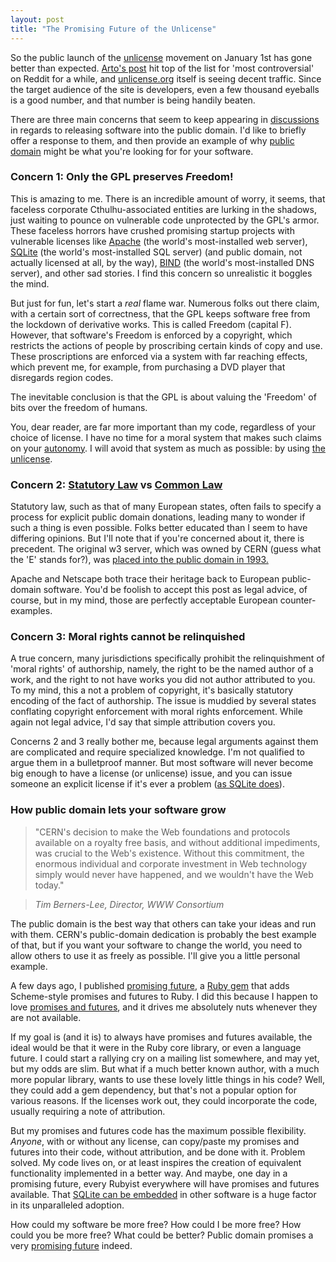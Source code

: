 ```yaml
---
layout: post
title: "The Promising Future of the Unlicense"
---
```

So the public launch of the [unlicense](http://unlicense.org) movement on January 1st has gone better than expected.  [Arto's post](http://ar.to/2010/01/set-your-code-free) hit top of the list for 'most controversial' on Reddit for a while, and [unlicense.org](http://unlicense.org) itself is seeing decent traffic.  Since the target audience of the site is developers, even a few thousand eyeballs is a good number, and that number is being handily beaten.

There are three main concerns that seem to keep appearing in [discussions](http://ostatic.com/blog/the-unlicense-a-license-for-no-license) in regards to releasing software into the public domain.  I'd like to briefly offer a response to them, and then provide an example of why [public domain](http://me.stpeter.im/essays/publicdomain.html) might be what you're looking for for your software.

### Concern 1: Only the GPL preserves *F*reedom!

This is amazing to me.  There is an incredible amount of worry, it seems, that faceless corporate Cthulhu-associated entities are lurking in the shadows, just waiting to pounce on vulnerable code unprotected by the GPL's armor.  These faceless horrors have crushed promising startup projects with vulnerable licenses like [Apache](http://httpd.apache.org/) (the world's most-installed web server), [SQLite](http://sqlite.org) (the world's most-installed SQL server) (and public domain, not actually licensed at all, by the way), [BIND](http://www.isc.org/software/bind) (the world's most-installed DNS server), and other sad stories.  I find this concern so unrealistic it boggles the mind.

But just for fun, let's start a *real* flame war.  Numerous folks out there claim, with a certain sort of correctness, that the GPL keeps software free from the lockdown of derivative works.  This is called Freedom (capital F).  However, that software's Freedom is enforced by a copyright, which restricts the actions of people by proscribing certain kinds of copy and use.  These proscriptions are enforced via a system with far reaching effects, which prevent me, for example, from purchasing a DVD player that disregards region codes.

The inevitable conclusion is that the GPL is about valuing the 'Freedom' of bits over the freedom of humans.

You, dear reader, are far more important than my code, regardless of your choice of license.  I have no time for a moral system that makes such claims on your [autonomy](http://www.jonathangullible.com/philosophy-of-liberty).  I will avoid that system as much as possible:  by using [the unlicense](http://unlicense.org/UNLICENSE).

### Concern 2: [Statutory Law](http://en.wikipedia.org/wiki/Statute_law) vs [Common Law](http://en.wikipedia.org/wiki/Common_law)

Statutory law, such as that of many European states, often fails to specify a process for explicit public domain donations, leading many to wonder if such a thing is even possible.  Folks better educated than I seem to have differing opinions.  But I'll note that if you're concerned about it, there is precedent.  The original w3 server, which was owned by CERN (guess what the 'E' stands for?), was [placed into the public domain in 1993.](http://tenyears-www.web.cern.ch/tenyears-www/Welcome.html)

Apache and Netscape both trace their heritage back to European public-domain software.  You'd be foolish to accept this post as legal advice, of course, but in my mind, those are perfectly acceptable European counter-examples.

### Concern 3: Moral rights cannot be relinquished

A true concern, many jurisdictions specifically prohibit the relinquishment of 'moral rights' of authorship, namely, the right to be the named author of a work, and the right to not have works you did not author attributed to you.  To my mind, this a not a problem of copyright, it's basically statutory encoding of the fact of authorship.  The issue is muddied by several states conflating copyright enforcement with moral rights enforcement.  While again not legal advice, I'd say that simple attribution covers you.

Concerns 2 and 3 really bother me, because legal arguments against them are complicated and require specialized knowledge.  I'm not qualified to argue them in a bulletproof manner.  But most software will never become big enough to have a license (or unlicense) issue, and you can issue someone an explicit license if it's ever a problem ([as SQLite does](http://www.sqlite.org/copyright.html)).

### How public domain lets your software grow

>"CERN's decision to make the Web foundations and protocols available on a royalty free basis, and without additional impediments, was crucial to the Web's existence. Without this commitment, the enormous individual and corporate investment in Web technology simply would never have happened, and we wouldn't have the Web today."

>*Tim Berners-Lee, Director, WWW Consortium*

The public domain is the best way that others can take your ideas and run with them.  CERN's public-domain dedication is probably the best example of that, but if you want your software to change the world, you need to allow others to use it as freely as possible.  I'll give you a little personal example.

A few days ago, I published [promising future](http://github.com/bhuga/promising-future), a [Ruby gem](http://gemcutter.org/gems/promise) that adds Scheme-style promises and futures to Ruby.  I did this because I happen to love [promises and futures](http://en.wikipedia.org/wiki/Futures_and_promises), and it drives me absolutely nuts whenever they are not available.

If my goal is (and it is) to always have promises and futures available, the ideal would be that it were in the Ruby core library, or even a language future.  I could start a rallying cry on a mailing list somewhere, and may yet, but my odds are slim.  But what if a much better known author, with a much more popular library, wants to use these lovely little things in his code?  Well, they could add a gem dependency, but that's not a popular option for various reasons.  If the licenses work out, they could incorporate the code, usually requiring a note of attribution.

But my promises and futures code has the maximum possible flexibility.  *Anyone*, with or without any license, can copy/paste my promises and futures into their code, without attribution, and be done with it.  Problem solved.  My code lives on, or at least inspires the creation of equivalent functionality implemented in a better way.  And maybe, one day in a promising future, every Rubyist everywhere will have promises and futures available.  That [SQLite can be embedded](http://www.sqlite.org/famous.html) in other software is a huge factor in its unparalleled adoption.

How could my software be more free?  How could I be more free?  How could you be more free?  What could be better?  Public domain promises a very [promising future](http://questioncopyright.org/promise) indeed.

